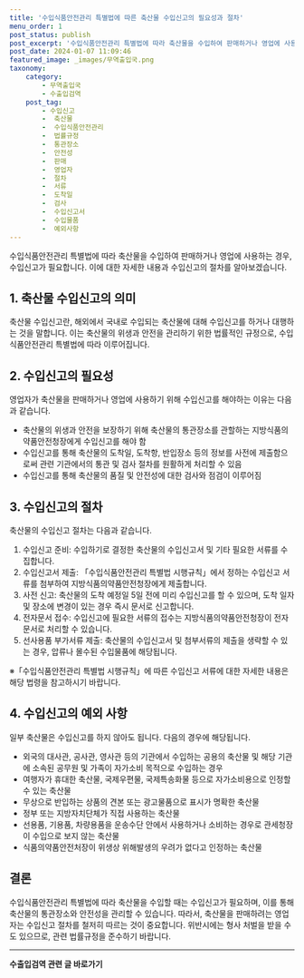 ```yaml
---
title: '수입식품안전관리 특별법에 따른 축산물 수입신고의 필요성과 절차'
menu_order: 1
post_status: publish
post_excerpt: '수입식품안전관리 특별법에 따라 축산물을 수입하여 판매하거나 영업에 사용하는 경우, 수입신고가 필요합니다. 이에 대한 자세한 내용과 수입신고의 절차를 알아보겠습니다.'
post_date: 2024-01-07 11:09:46
featured_image: _images/무역출입국.png
taxonomy:
    category:
        - 무역출입국
        - 수출입검역
    post_tag:
        - 수입신고
        -  축산물
        -  수입식품안전관리
        -  법률규정
        -  통관장소
        -  안전성
        -  판매
        -  영업자
        -  절차
        -  서류
        -  도착일
        -  검사
        -  수입신고서
        -  수입물품
        -  예외사항
---
```



수입식품안전관리 특별법에 따라 축산물을 수입하여 판매하거나 영업에 사용하는 경우, 수입신고가 필요합니다. 이에 대한 자세한 내용과 수입신고의 절차를 알아보겠습니다.

## 1. 축산물 수입신고의 의미

축산물 수입신고란, 해외에서 국내로 수입되는 축산물에 대해 수입신고를 하거나 대행하는 것을 말합니다. 이는 축산물의 위생과 안전을 관리하기 위한 법률적인 규정으로, 수입식품안전관리 특별법에 따라 이루어집니다.

## 2. 수입신고의 필요성

영업자가 축산물을 판매하거나 영업에 사용하기 위해 수입신고를 해야하는 이유는 다음과 같습니다.

- 축산물의 위생과 안전을 보장하기 위해 축산물의 통관장소를 관할하는 지방식품의약품안전청장에게 수입신고를 해야 함
- 수입신고를 통해 축산물의 도착일, 도착항, 반입장소 등의 정보를 사전에 제출함으로써 관련 기관에서의 통관 및 검사 절차를 원활하게 처리할 수 있음
- 수입신고를 통해 축산물의 품질 및 안전성에 대한 검사와 점검이 이루어짐

## 3. 수입신고의 절차

축산물의 수입신고 절차는 다음과 같습니다.

1. 수입신고 준비: 수입하기로 결정한 축산물의 수입신고서 및 기타 필요한 서류를 수집합니다.
2. 수입신고서 제출: 「수입식품안전관리 특별법 시행규칙」에서 정하는 수입신고 서류를 첨부하여 지방식품의약품안전청장에게 제출합니다.
3. 사전 신고: 축산물의 도착 예정일 5일 전에 미리 수입신고를 할 수 있으며, 도착 일자 및 장소에 변경이 있는 경우 즉시 문서로 신고합니다.
4. 전자문서 접수: 수입신고에 필요한 서류의 접수는 지방식품의약품안전청장이 전자문서로 처리할 수 있습니다.
5. 선사용품 부가서류 제출: 축산물의 수입신고서 및 첨부서류의 제출을 생략할 수 있는 경우, 압류나 몰수된 수입물품에 해당됩니다.

※「수입식품안전관리 특별법 시행규칙」에 따른 수입신고 서류에 대한 자세한 내용은 해당 법령을 참고하시기 바랍니다.

## 4. 수입신고의 예외 사항

일부 축산물은 수입신고를 하지 않아도 됩니다. 다음의 경우에 해당됩니다.

- 외국의 대사관, 공사관, 영사관 등의 기관에서 수입하는 공용의 축산물 및 해당 기관에 소속된 공무원 및 가족이 자가소비 목적으로 수입하는 경우
- 여행자가 휴대한 축산물, 국제우편물, 국제특송화물 등으로 자가소비용으로 인정할 수 있는 축산물
- 무상으로 반입하는 상품의 견본 또는 광고물품으로 표시가 명확한 축산물
- 정부 또는 지방자치단체가 직접 사용하는 축산물
- 선용품, 기용품, 차량용품을 운송수단 안에서 사용하거나 소비하는 경우로 관세청장이 수입으로 보지 않는 축산물
- 식품의약품안전처장이 위생상 위해발생의 우려가 없다고 인정하는 축산물

## 결론

수입식품안전관리 특별법에 따라 축산물을 수입할 때는 수입신고가 필요하며, 이를 통해 축산물의 통관장소와 안전성을 관리할 수 있습니다. 따라서, 축산물을 판매하려는 영업자는 수입신고 절차를 철저히 따르는 것이 중요합니다. 위반시에는 형사 처벌을 받을 수도 있으므로, 관련 법률규정을 준수하기 바랍니다.
<!-- wp:separator -->
<hr class="wp-block-separator has-alpha-channel-opacity"/>
<!-- /wp:separator -->

<!-- wp:group {"backgroundColor":"base","layout":{"type":"constrained"}} -->
<div class="wp-block-group has-base-background-color has-background"><!-- wp:paragraph {"align":"center","fontSize":"medium"} -->
<p class="has-text-align-center has-large-font-size"><strong>수출입검역 관련 글 바로가기</strong></p>
<!-- /wp:paragraph -->


<!-- wp:latest-posts
{"categories":[{"id":15006,"count":19,"description":"","link":"https://uknowlaw.com/category/%ec%88%98%ec%b6%9c%ec%9e%85%ea%b2%80%ec%97%ad/","name":"수출입검역","slug":"수출입검역","taxonomy":"category","parent":0,"meta":[],"_links":{"self":[{"href":"https://uknowlaw.com/wp-json/wp/v2/categories/15006"}],"collection":[{"href":"https://uknowlaw.com/wp-json/wp/v2/categories"}],"about":[{"href":"https://uknowlaw.com/wp-json/wp/v2/taxonomies/category"}],"wp:post_type":[{"href":"https://uknowlaw.com/wp-json/wp/v2/posts?categories=15006"}],"curies":[{"name":"wp","href":"https://api.w.org/{rel}","templated":true}]}}],"postsToShow":100,"excerptLength":28,"postLayout":"grid","columns":2,"featuredImageAlign":"left","featuredImageSizeSlug":"large","fontSize":"small"} /--></div>
<!-- /wp:group -->